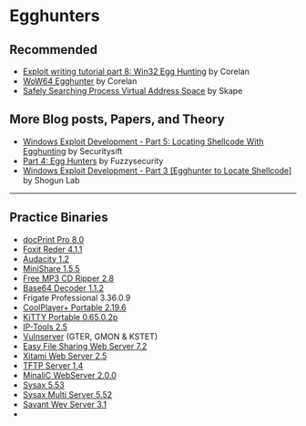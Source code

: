# Egghunters

## Recommended

- [Exploit writing tutorial part 8: Win32 Egg Hunting](https://www.corelan.be/index.php/2010/01/09/exploit-writing-tutorial-part-8-win32-egg-hunting/) by Corelan
- [WoW64 Egghunter](https://www.corelan.be/index.php/2011/11/18/wow64-egghunter/) by Corelan
- [Safely Searching Process Virtual Address Space](http://www.hick.org/code/skape/papers/egghunt-shellcode.pdf) by Skape


## More Blog posts, Papers, and Theory

- [Windows Exploit Development - Part 5: Locating Shellcode With Egghunting](http://www.securitysift.com/windows-exploit-development-part-5-locating-shellcode-egghunting/) by Securitysift
- [Part 4: Egg Hunters](http://www.fuzzysecurity.com/tutorials/expDev/4.html) by Fuzzysecurity
- [Windows Exploit Development - Part 3 [Egghunter to Locate Shellcode]](https://www.shogunlab.com/blog/2017/09/02/zdzg-windows-exploit-3.html) by Shogun Lab

***

## Practice Binaries

- [docPrint Pro 8.0](https://www.exploit-db.com/apps/560e231d212fdaef8e52471f94a5f014-docprint_pro_setup.exe)
- [Foxit Reder 4.1.1](https://www.exploit-db.com/apps/c45f09020652e1111f83c8c8bce35427-FoxitReader411_enu_Setup.exe)
- [Audacity 1.2](https://www.exploit-db.com/apps/d59f24b86431eeb25281bce7817783f1-audacity-win-1.2.6.exe)
- [MiniShare 1.5.5](https://www.exploit-db.com/apps/90a8c5b447f3867d1d22cb599ed17b59-minishare-1.5.5.zip)
- [Free MP3 CD Ripper 2.8](https://www.itusoft.com/download/FMCRSetup.exe)
- [Base64 Decoder 1.1.2](https://www.exploit-db.com/apps/743169f20b96c32da77e5ff7129e54db-b64dec-1-1-2.zip)
- Frigate Professional 3.36.0.9
- [CoolPlayer+ Portable 2.19.6](https://www.exploit-db.com/apps/e9d68d1ad9873339d6ef0fd5a2e1f0bd-CoolPlayerPlusPortable_2.19.6.paf.exe)
- [KiTTY Portable 0.65.0.2p](https://www.exploit-db.com/apps/ab56d0b1672747878d5325afa9c46c74-KiTTYPortable_0.65.0.2_English.paf.exe)
- [IP-Tools 2.5](https://www.exploit-db.com/apps/4a83348f18a18ba34f9747648b550307-ip-tools.exe)
- [Vulnserver](https://github.com/stephenbradshaw/vulnserver) (GTER, GMON & KSTET)
- [Easy File Sharing Web Server 7.2](https://www.exploit-db.com/apps/60f3ff1f3cd34dec80fba130ea481f31-efssetup.exe)
- [Xitami Web Server 2.5](https://www.exploit-db.com/apps/c0c25ccb447057f180b1aad3110242d9-bw3225b4.exe)
- [TFTP Server 1.4](https://www.exploit-db.com/apps/f07b073307052ccfb02fe1af243bb229-tftpserverspV1.4.tar.gz)
- [MinaliC WebServer 2.0.0](https://www.exploit-db.com/apps/2b0e04c048c9b84b12f742ae38136de6-minalic.zip)
- [Sysax 5.53](https://www.exploit-db.com/apps/bac43012f5bd4d3092c1153b52ed3301-sysaxserv_setup5.53.msi)
- [Sysax Multi Server 5.52](https://www.exploit-db.com/apps/7b5ab39544fb296c05c6ea19ca5a3bad-sysaxserv_setup5.52.msi)
- [Savant Wev Server 3.1](https://www.exploit-db.com/apps/08e770b173aa41be27db2304ac0df846-Savant31.exe)
- 

